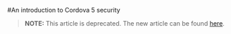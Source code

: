 <properties pageTitle="An introduction to Cordova 5 security"
  description="This is an article on ionic tutorial"
  services=""
  documentationCenter=""
  authors="bursteg" />

#An introduction to Cordova 5 security


> **NOTE:** This article is deprecated. The new article can be found [here](/articles/tutorial-cordova-5/cordova-5-security.md).
